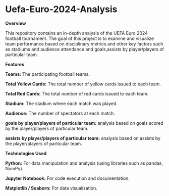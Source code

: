 # Uefa-Euro-2024-Analysis

**Overview**

This repository contains an in-depth analysis of the UEFA Euro 2024 football tournament. The goal of this project is to examine and visualize team performance based on disciplinary metrics and other key factors such as stadiums and audience attendance and goals,assists by player/players of particular team.

**Features**

**Teams:** The participating football teams.

**Total Yellow Cards:** The total number of yellow cards issued to each team.

**Total Red Cards:** The total number of red cards issued to each team.

**Stadium:** The stadium where each match was played.

**Audience:** The number of spectators at each match.

**goals by player/players of particular team:** analysis based on goals scored by the player/players of particular team.

**assists by player/players of particular team:** analysis based on assists by the player/players of particular team.

**Technologies Used**

**Python:** For data manipulation and analysis (using libraries such as pandas, NumPy).

**Jupyter Notebook:** For code execution and documentation.

**Matplotlib / Seaborn:** For data visualization.

